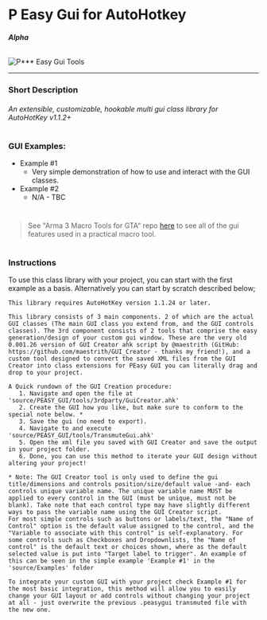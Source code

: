 # P Easy Gui for AutoHotkey
###### **Alpha**
![P*** Easy Gui Tools](http://oi65.tinypic.com/rcnj3q.jpg)
___
### **Short Description**
###### An extensible, customizable, hookable multi gui class library for AutoHotKey v1.1.2+
#
#
### **GUI Examples**: 
- Example #1
  - Very simple demonstration of how to use and interact with the GUI classes.
- Example #2
  - N/A - TBC
#
#
#
>See "Arma 3 Macro Tools for GTA" repo [here](https://github.com/uniflare/Arma-3-Macro-Tools-for-GTA "A3MT for GTA") to see all of the gui features used in a practical macro tool.
#
### **Instructions**
To use this class library with your project, you can start with the first example as a basis. 
Alternatively you can start by scratch described below;
```
This library requires AutoHotKey version 1.1.24 or later.

This library consists of 3 main components. 2 of which are the actual GUI classes (The main GUI class you extend from, and the GUI controls classes). The 3rd component consists of 2 tools that comprise the easy generation/design of your custom gui window. These are the very old 0.001.26 version of GUI Creator ahk script by @maestrith (GitHub: https://github.com/maestrith/GUI_Creator - thanks my friend!), and a custom tool designed to convert the saved XML files from the GUI Creator into class extensions for PEasy GUI you can literally drag and drop to your project.

A Quick rundown of the GUI Creation procedure:
   1. Navigate and open the file at 'source/PEASY_GUI/tools/3rdparty/GuiCreator.ahk'
   2. Create the GUI how you like, but make sure to conform to the special note below. *
   3. Save the gui (no need to export).
   4. Navigate to and execute 'source/PEASY_GUI/tools/TransmuteGui.ahk'
   5. Open the xml file you saved with GUI Creator and save the output in your project folder.
   6. Done, you can use this method to iterate your GUI design without altering your project!
   
* Note: The GUI Creator tool is only used to define the gui title/dimensions and controls position/size/default value -and- each controls unique variable name. The unique variable name MUST be applied to every control in the GUI (must be unique, must not be blank). Take note that each control type may have slightly different ways to pass the variable name using the GUI Creator script.
For most simple controls such as buttons or labels/text, the "Name of Control" option is the default value assigned to the control, and the "Variable to associate with this control" is self-explanatory. For some controls such as Checkboxes and Dropdownlists, the "Name of control" is the default text or choices shown, where as the default selected value is put into "Target label to trigger". An example of this can be seen in the simple example 'Example #1' in the 'source/Examples' folder

To integrate your custom GUI with your project check Example #1 for the most basic integration, this method will allow you to easily change your GUI layout or add controls without changing your project at all - just overwrite the previous .peasygui transmuted file with the new one.
```